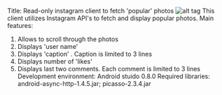 Title: Read-only instagram client to fetch 'popular' photos
![alt tag](https://github.com/olevitsky/InstagramClient/blob/master/InstagramClientDemoLICEEcap_V2.gif)
This client utilizes Instagram API's to fetch and display popular photos.
Main features:
  1. Allows to scroll through the photos
  2. Displays 'user name'
  3. Displays 'caption' . Caption is limited to 3 lines
  4. Displays number of 'likes'
  5. Displays last two comments. Each comment is limited to 3 lines
Development environment: Android stuido 0.8.0
Required libraries: android-async-http-1.4.5.jar; picasso-2.3.4.jar
